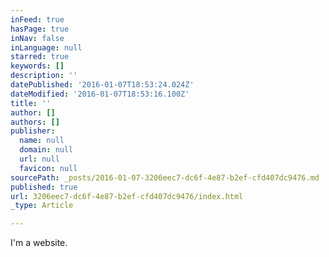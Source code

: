 ```yaml
---
inFeed: true
hasPage: true
inNav: false
inLanguage: null
starred: true
keywords: []
description: ''
datePublished: '2016-01-07T18:53:24.024Z'
dateModified: '2016-01-07T18:53:16.100Z'
title: ''
author: []
authors: []
publisher:
  name: null
  domain: null
  url: null
  favicon: null
sourcePath: _posts/2016-01-07-3206eec7-dc6f-4e87-b2ef-cfd407dc9476.md
published: true
url: 3206eec7-dc6f-4e87-b2ef-cfd407dc9476/index.html
_type: Article

---
```

I'm a website.